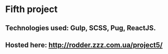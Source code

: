 # Fifth project

## Technologies used: Gulp, SCSS, Pug, ReactJS.

## Hosted here: http://rodder.zzz.com.ua/project5/

